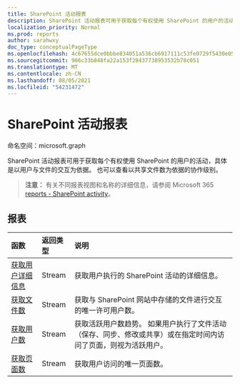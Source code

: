 ```yaml
---
title: SharePoint 活动报表
description: SharePoint 活动报表可用于获取每个有权使用 SharePoint 的用户的活动，具体是以用户与文件的交互为依据。 也可以查看以共享文件数为依据的协作级别。
localization_priority: Normal
ms.prod: reports
author: sarahwxy
doc_type: conceptualPageType
ms.openlocfilehash: 4c67655dce0bbbe834051a536cb6917111c53fe0729f5430e0558886529edd7a
ms.sourcegitcommit: 986c33b848fa22a153f28437738953532b78c051
ms.translationtype: MT
ms.contentlocale: zh-CN
ms.lasthandoff: 08/05/2021
ms.locfileid: "54231472"
---
```

# <a name="sharepoint-activity-reports"></a>SharePoint 活动报表

命名空间：microsoft.graph

SharePoint 活动报表可用于获取每个有权使用 SharePoint 的用户的活动，具体是以用户与文件的交互为依据。 也可以查看以共享文件数为依据的协作级别。

> **注意：** 有关不同报表视图和名称的详细信息，请参阅 Microsoft 365 [reports - SharePoint activity](https://support.office.com/client/SharePoint-activity-a91c958f-1279-499d-9959-12f0de08dc8f)。

## <a name="reports"></a>报表

| 函数                                 | 返回类型 | 说明                              |
| :--------------------------------------- | :---------- | :--------------------------------------- |
| [获取用户详细信息](../api/reportroot-getsharepointactivityuserdetail.md) | Stream      | 获取用户执行的 SharePoint 活动的详细信息。 |
| [获取文件数](../api/reportroot-getsharepointactivityfilecounts.md) | Stream      | 获取与 SharePoint 网站中存储的文件进行交互的唯一许可用户数。 |
| [获取用户数](../api/reportroot-getsharepointactivityusercounts.md) | Stream      | 获取活跃用户数趋势。 如果用户执行了文件活动（保存、同步、修改或共享）或在指定时间内访问了页面，则视为活跃用户。 |
| [获取页面数](../api/reportroot-getsharepointactivitypages.md) | Stream      | 获取用户访问的唯一页面数。 |

